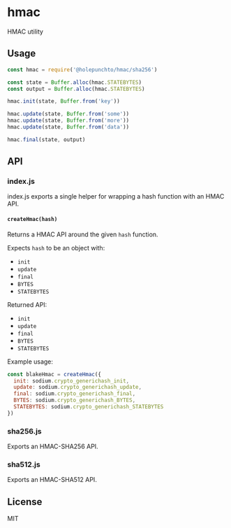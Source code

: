 # hmac

HMAC utility

## Usage

```js
const hmac = require('@holepunchto/hmac/sha256') 

const state = Buffer.alloc(hmac.STATEBYTES) 
const output = Buffer.alloc(hmac.STATEBYTES) 

hmac.init(state, Buffer.from('key'))

hmac.update(state, Buffer.from('some'))
hmac.update(state, Buffer.from('more'))
hmac.update(state, Buffer.from('data'))

hmac.final(state, output)
```

## API

### index.js

index.js exports a single helper for wrapping a hash function with an HMAC API.

#### `createHmac(hash)` 

Returns a HMAC API around the given `hash` function.

Expects `hash` to be an object with:
- `init`
- `update`
- `final`
- `BYTES`
- `STATEBYTES`

Returned API:
- `init`
- `update`
- `final`
- `BYTES`
- `STATEBYTES`

Example usage:
```js
const blakeHmac = createHmac({
  init: sodium.crypto_generichash_init,
  update: sodium.crypto_generichash_update,
  final: sodium.crypto_generichash_final,
  BYTES: sodium.crypto_generichash_BYTES,
  STATEBYTES: sodium.crypto_generichash_STATEBYTES
})
```

### sha256.js

Exports an HMAC-SHA256 API.

### sha512.js

Exports an HMAC-SHA512 API.

## License

MIT